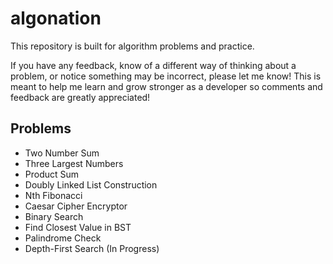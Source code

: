 # algonation

This repository is built for algorithm problems and practice.

If you have any feedback, know of a different way of thinking about a problem, or notice something may be incorrect, please let me know! This is meant to help me learn and grow stronger as a developer so comments and feedback are greatly appreciated!

## Problems

- Two Number Sum
- Three Largest Numbers
- Product Sum
- Doubly Linked List Construction
- Nth Fibonacci
- Caesar Cipher Encryptor
- Binary Search
- Find Closest Value in BST
- Palindrome Check
- Depth-First Search (In Progress)
